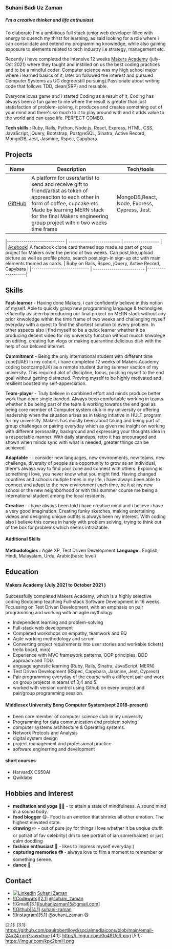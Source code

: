 ### Suhani Badi Uz Zaman
##### I'm a creative thinker and life enthusiast.
To elaborate I'm a ambitious full stack junior web developer filled with energy to quench my thirst for learning, as said looking for a role where i can consolidate and extend my programming knowledge, while also gaining exposure to elements related to tech industry i.e strategy, management etc.

Recently i have completed the intensive 12 weeks [Makers Academy](https://github.com/makersacademy) (july-Oct 2021) where they taught and instilled on us the best coding practices and to be a mindful coder. Computer science was my high school major where i learned basics of it, later on followed the interest and pursued Computer Systems as UG degree(still pursuing).Passionate about writing code that follows TDD, clean(SRP) and resuable.

Everyone loves game and i started Coding as a result of it, Coding has always been a fun game to me where the result is greater than just statisfaction of problem-solving, it produces and creates something out of your mind and there's so much to it to play around with and it adds value to the world and can ease life. PERFECT COMBO.

**Tech skills :** Ruby, Rails, Python, Node.js, React, Express, HTML, CSS, JavaScript, jQuery, Bootstrap, PostgreSQL, Sinatra, Active Record, MongoDB, Jest, Jasmine, Rspec, Capybara.
## Projects

| Name                         | Description                | Tech/tools        |
| ---------------------------- | -------------------------  | ----------------- |
|[GiftHub](https://github.com/suhani-zaman/work-social) | A platform for users/artist to send and receive gift to friend/artist as token of appreaciton to each other in form of coffee, cupcake etc. Made by learning MERN stack for the final Makers engineering group project within two weeks time frame| MongoDB,React, Node, Express, Cypress, Jest.| 
             
|----------------------------  | -------------------------  | ----------------- |             
| [Acebook](https://github.com/suhani-zaman/acebook)| A facebook clone card themed app made as part of  group project for Makers  over the period of two weeks. Can post,like,upload picture as well as profile photo, search post,sign-in sign-up etc with main  elements themed as cards. | Ruby on Rails, Rspec, jQuery, Active Record, Capybara |
|----------------------------  | -------------------------  |-------------------|

## Skills

**Fast-learner** - Having done Makers, i can confidently believe in this notion of myself. Able to quickly grasp new programming language & technolgies efficently as seen by producing our final project on MERN stack without any prior knwoledge within the time frame of two weeks and challenging myself everyday with a quest to find the shortest solution to every problem. In other aspects also i find myself to be a quick learner whether it be producing decent video for my university function without mucch knwolege on editing, creating fun vlogs or making quarantine delicious dish with the help of our beloved internet.

**Commitment** - Being the only international student with different time zone(UAE) in my cohort, i have completed 12 weeks of Makers Academy coding bootcamp(UK) as a remote student during summer vaction of my university. This required alot of discipline, focus, pushing myself to the end goal without getting distracted. Proving myself to be highly motivated and resilient boosted my self-apperciation.

**Team-player** - Truly believe in combined effort and minds produce better work than done single handed. Always been comfortable working in teams whether it be being part of the team & working towards the end goal as being core member of Computer system club in my university or offering leadership when the situation arises as in taking intiative in HULT program for my university. Makers has mostly been about taking and being part of group challenges or pairing everyday which as given me insight on working with different perosnality, background and expressing your thoughts idea in a respectable manner. With daily standups, retro it has encouraged and shown when minds sync with what is needed, greater things can be achieved.

**Adaptable** - i consider new languages, new environments, new teams, new challenge, diversity of people as a opportunity to grow as an individual, there's always way to find your zone and connect with others. Exploring is something i love, you never know what you might find. Having changed countires and schools mutiple times in my life, i have always been able to connect and adapt to the new environment each time, be it at my new school or the new neighborhood or with this summer course me being a international student among the local residents.

**Creative** - i have always been told i have creative mind and i believe i have a very good imagination. Creating funky sketches, making entertaining videos and designing unique outfits is always been my interest. With coding also i believe this comes in handy with problem solving, trying to think out of the box for problems which seems intractable. 

#### Additional Skills
**Methodologies :** Agile XP, Test Driven Development
**Language :** English, Hindi, Malayalam, Urdu, Arabic(basic level)

## Education

#### Makers Academy (July 2021 to October 2021 )
Successfully completed Makers Academy, which is a highly selective coding Bootcamp teaching Full-stack Software Development in 16 weeks. Focussing on Test Driven Development, with an emphasis on pair programming and working with an agile mythology. 

- Independent learning and problem-solving
- Full-stack web development
- Completed workshops on empathy, teamwork and EQ
- Agile working methodology and scrum
- Converting project requirements into user stories and workable tickets( trello board, miro)
- Experience with MVC framework patterns, OOP principles, DDD approach and TDD.
- anguage agnostic learning (Ruby, Rails, Sinatra, JavaScript, MERN)
- Test Driven Development (RSpec, Capybara, Jasmine, Jest, Cypress)
- Pair programming everyday of the course with a different pair and work on group projects in teams of 3,4 and 5.
- worked with version control using Github on every project and pair/group programming session.
#### Middlesex University Beng Computer System(sept 2018-present)
- been core member of computer science club in my university
- Programming for data communication and problem solving
- computer systems architecture & Operating systems.
- Network Protcols and Analysis
- digital system design
- project management and professional practice
- software enginerring and development

#### short courses
- HarvardX CS50AI
- Qwiklabs


## Hobbies and Interest

- **meditation and yoga** :lotus_position_woman: - to attain a state of mindfulness. A sound mind in a sound body.
- **food blogger** :yum:- Food is an emotion that shrinks all other emotion. The highest elevated state.
- **drawing** :pencil2: - out of pure joy for things i love whether it be unqiue otufit or potrait of fav celebrity( dm to see portrait of ian somerhalder) or just calm doodling
- **fashion enthusiast** :dress: - likes to impress myself everyday:)
- **capturing memories** :camera: - always love to film a moment to remember or something serene.
- **dance** :woman_dancing:

## Contact

- [![LinkedIn][1.1]][1] [Suhani Zaman](https://www.linkedin.com/in/suhani-zaman-35a9301b0/)
- [![Codewars][2.1]][2] [@suhani_zaman](https://www.codewars.com/users/suhani_zaman)
- ![Gmail][3.1][suhanizaman15@gmail.com]
- [![Github][4.1]][4] [suhani-zaman](https://github.com/suhani-zaman)
- [![Instagram][5.1]][5] [@suhani_zaman](https://www.instagram.com/suhani_zaman/) :yum: 

[1.1]: https://imgur.com/qvrM5Um.png
[2.1]: 
[3.1]: https://github.com/paulrobertlloyd/socialmediaicons/blob/main/email-24x24.png?raw=true
[4.1]: http://i.imgur.com/0o48UoR.png 
[5.1]: https://imgur.com/kpx2bmH.png

[1]: https://www.linkedin.com/in/suhani-zaman-35a9301b0/
[2]: https://www.codewars.com/users/suhani_zaman
[4]: https://github.com/suhani-zaman
[5]: https://www.instagram.com/suhani_zaman/